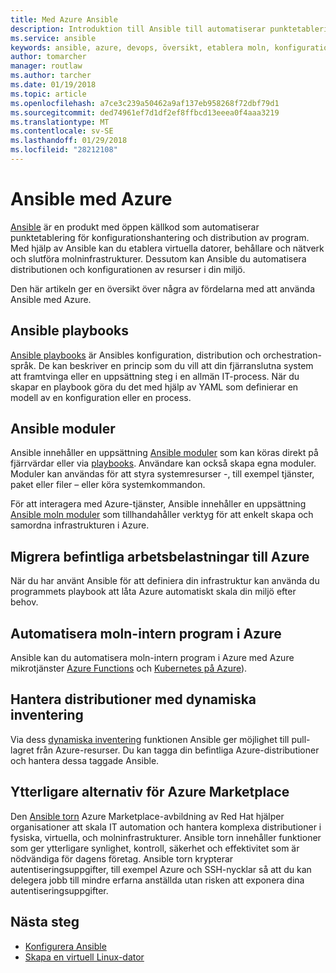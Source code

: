 ```yaml
---
title: Med Azure Ansible
description: Introduktion till Ansible till automatiserar punktetablering, konfigurationshantering och distribution av program.
ms.service: ansible
keywords: ansible, azure, devops, översikt, etablera moln, konfigurationshantering, programdistribution, ansible moduler, ansible playbooks
author: tomarcher
manager: routlaw
ms.author: tarcher
ms.date: 01/19/2018
ms.topic: article
ms.openlocfilehash: a7ce3c239a50462a9af137eb958268f72dbf79d1
ms.sourcegitcommit: ded74961ef7d1df2ef8ffbcd13eeea0f4aaa3219
ms.translationtype: MT
ms.contentlocale: sv-SE
ms.lasthandoff: 01/29/2018
ms.locfileid: "28212108"
---
```

# <a name="ansible-with-azure"></a>Ansible med Azure

[Ansible](http://www.ansible.com) är en produkt med öppen källkod som automatiserar punktetablering för konfigurationshantering och distribution av program. Med hjälp av Ansible kan du etablera virtuella datorer, behållare och nätverk och slutföra molninfrastrukturer. Dessutom kan Ansible du automatisera distributionen och konfigurationen av resurser i din miljö.

Den här artikeln ger en översikt över några av fördelarna med att använda Ansible med Azure.

## <a name="ansible-playbooks"></a>Ansible playbooks

[Ansible playbooks](http://docs.ansible.com/ansible/latest/playbooks.html) är Ansibles konfiguration, distribution och orchestration-språk. De kan beskriver en princip som du vill att din fjärranslutna system att framtvinga eller en uppsättning steg i en allmän IT-process. När du skapar en playbook göra du det med hjälp av YAML som definierar en modell av en konfiguration eller en process.

## <a name="ansible-modules"></a>Ansible moduler

Ansible innehåller en uppsättning [Ansible moduler](http://docs.ansible.com/ansible/latest/modules_by_category.html) som kan köras direkt på fjärrvärdar eller via [playbooks](http://docs.ansible.com/ansible/latest/playbooks.html). Användare kan också skapa egna moduler. Moduler kan användas för att styra systemresurser -, till exempel tjänster, paket eller filer – eller köra systemkommandon.

För att interagera med Azure-tjänster, Ansible innehåller en uppsättning [Ansible moln moduler](http://docs.ansible.com/ansible/list_of_cloud_modules.html#azure) som tillhandahåller verktyg för att enkelt skapa och samordna infrastrukturen i Azure. 

## <a name="migrate-existing-workload-to-azure"></a>Migrera befintliga arbetsbelastningar till Azure

När du har använt Ansible för att definiera din infrastruktur kan använda du programmets playbook att låta Azure automatiskt skala din miljö efter behov. 

## <a name="automate-cloud-native-application-in-azure"></a>Automatisera moln-intern program i Azure

Ansible kan du automatisera moln-intern program i Azure med Azure mikrotjänster [Azure Functions](https://azure.microsoft.com//services/functions/) och [Kubernetes på Azure](https://azure.microsoft.com/services/container-service/kubernetes/)).  

## <a name="manage-deployments-with-dynamic-inventory"></a>Hantera distributioner med dynamiska inventering
Via dess [dynamiska inventering](http://docs.ansible.com/ansible/intro_dynamic_inventory.html) funktionen Ansible ger möjlighet till pull-lagret från Azure-resurser. Du kan tagga din befintliga Azure-distributioner och hantera dessa taggade Ansible.

## <a name="additional-azure-marketplace-options"></a>Ytterligare alternativ för Azure Marketplace
Den [Ansible torn](https://azuremarketplace.microsoft.com/marketplace/apps/redhat.ansible-tower) Azure Marketplace-avbildning av Red Hat hjälper organisationer att skala IT automation och hantera komplexa distributioner i fysiska, virtuella, och molninfrastrukturer. Ansible torn innehåller funktioner som ger ytterligare synlighet, kontroll, säkerhet och effektivitet som är nödvändiga för dagens företag. Ansible torn krypterar autentiseringsuppgifter, till exempel Azure och SSH-nycklar så att du kan delegera jobb till mindre erfarna anställda utan risken att exponera dina autentiseringsuppgifter.

## <a name="next-steps"></a>Nästa steg
- [Konfigurera Ansible](/azure/virtual-machines/linux/ansible-install-configure?toc=%2Fen-us%2Fazure%2Fansible%2Ftoc.json&bc=%2Fen-us%2Fazure%2Fbread%2Ftoc.json)
- [Skapa en virtuell Linux-dator](/azure/virtual-machines/linux/ansible-create-vm?toc=%2Fen-us%2Fazure%2Fansible%2Ftoc.json&bc=%2Fen-us%2Fazure%2Fbread%2Ftoc.json)